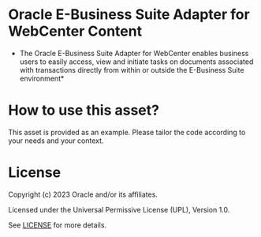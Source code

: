 # Oracle E-Business Suite Adapter for WebCenter Content 
 
* The Oracle E-Business Suite Adapter for WebCenter enables business users to easily   access, view and initiate tasks on documents associated with transactions 
 directly from within or outside the E-Business Suite environment*
 
# How to use this asset?
 
This asset is provided as an example. Please tailor the code according to your needs and your context.
 
# License

Copyright (c) 2023 Oracle and/or its affiliates.

Licensed under the Universal Permissive License (UPL), Version 1.0.

See [LICENSE](https://github.com/oracle-devrel/technology-engineering/blob/main/LICENSE) for more details.
